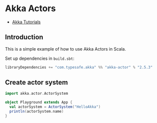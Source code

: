 # Akka Actors

- [Akka Tutorials](notes/akka/README.md)

## Introduction

This is a simple example of how to use Akka Actors in Scala.

Set up dependencies in `build.sbt`:

```scala
libraryDependencies += "com.typesafe.akka" %% "akka-actor" % "2.5.3"
```

## Create actor system

```scala
import akka.actor.ActorSystem

object Playground extends App {
  val actorSystem = ActorSystem("HelloAkka")
  println(actorSystem.name)
}
```
